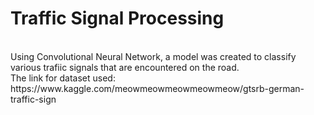 <h1>Traffic Signal Processing</h1>
<br>
Using Convolutional Neural Network, a model was created to classify various trafiic signals that are encountered on the road.<br>
The link for dataset used: https://www.kaggle.com/meowmeowmeowmeowmeow/gtsrb-german-traffic-sign
